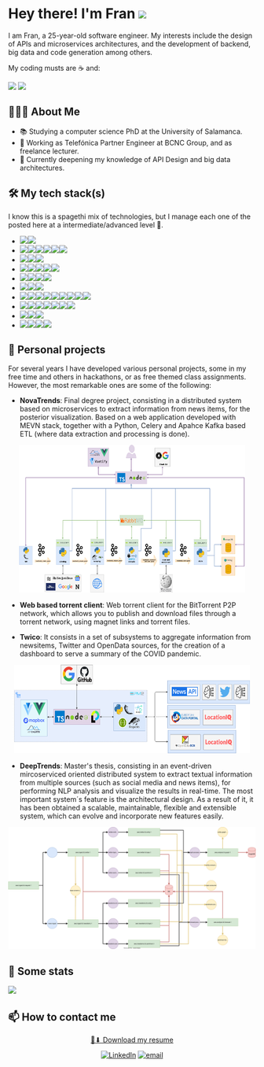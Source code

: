 # Hey there! I'm Fran <img src="https://hits.seeyoufarm.com/api/count/incr/badge.svg?url=https%3A%2F%2Fgithub.com%2F{username}1212%2Fhit-counter" />

I am Fran, a 25-year-old software engineer. My interests include the design of APIs and microservices architectures, and the development of backend, big data and code generation among others.

My coding musts are :coffee: and: 

<img src="https://img.shields.io/badge/sublime_text-%23575757.svg?&style=for-the-badge&logo=sublime-text&logoColor=important"> <img src="https://img.shields.io/badge/Spotify-1ED760?&style=for-the-badge&logo=spotify&logoColor=white">


## 🧙🏻‍♂️ About Me
- 📚 Studying a computer science PhD at the University of Salamanca.
- 💼 Working as Telefónica Partner Engineer at BCNC Group, and as freelance lecturer.
- 🌱 Currently deepening my knowledge of API Design and big data architectures.

## 🛠 My tech stack(s)

I know this is a spagethi mix of technologies, but I manage each one of the posted here at a intermediate/advanced level :raised_hands:.

- <img src="https://img.shields.io/badge/vuejs%20-%2335495e.svg?&style=for-the-badge&logo=vue.js&logoColor=%234FC08D" /><img src="https://img.shields.io/badge/vuetify-%231867C0.svg?&style=for-the-badge&logo=vuetify&logoColor=white" />
- <img src="https://img.shields.io/badge/JavaScript-323330?style=for-the-badge&logo=javascript&logoColor=F7DF1E" /><img src="https://img.shields.io/badge/node.js%20-%2343853D.svg?&style=for-the-badge&logo=node.js&logoColor=white" /><img src="https://img.shields.io/badge/typescript%20-%23007ACC.svg?&style=for-the-badge&logo=typescript&logoColor=white" /><img src="https://img.shields.io/badge/Express.js-000000?style=for-the-badge&logo=express&logoColor=white" /><img src="https://img.shields.io/badge/GraphQl-E10098?style=for-the-badge&logo=graphql&logoColor=white"><img src="https://img.shields.io/badge/eslint-3A33D1?style=for-the-badge&logo=eslint&logoColor=white" />
- <img src="https://img.shields.io/badge/Spring-6DB33F?style=for-the-badge&logo=spring&logoColor=white" /><img src="https://img.shields.io/badge/java-%23ED8B00.svg?&style=for-the-badge&logo=java&logoColor=white" /><img src="https://img.shields.io/badge/Selenium-43B02A?style=for-the-badge&logo=Selenium&logoColor=white" />
- <img src="https://img.shields.io/badge/python%20-%2314354C.svg?&style=for-the-badge&logo=python&logoColor=white" /><img src="https://img.shields.io/badge/Celery-%2337814A.svg?&style=for-the-badge&logo=Celery&logoColor=white"/><img src="https://img.shields.io/badge/flask%20-%23000.svg?&style=for-the-badge&logo=flask&logoColor=white" /><img src="https://img.shields.io/badge/fastapi-109989?style=for-the-badge&logo=FASTAPI&logoColor=white" /><img src="https://img.shields.io/badge/Django-092E20?style=for-the-badge&logo=django&logoColor=green" />
- <img src="https://img.shields.io/badge/Pandas-2C2D72?style=for-the-badge&logo=pandas&logoColor=white" /><img src="https://img.shields.io/badge/Numpy-777BB4?style=for-the-badge&logo=numpy&logoColor=white" /><img src="https://img.shields.io/badge/scikit_learn-F7931E?style=for-the-badge&logo=scikit-learn&logoColor=white" /><img src="https://img.shields.io/badge/SciPy-654FF0?style=for-the-badge&logo=SciPy&logoColor=white" />
- <img src="https://img.shields.io/badge/apache%20kafka-%23000000.svg?&style=for-the-badge&logo=Apache%20Kafka&logoColor=white"><img src="https://img.shields.io/badge/Databricks-FF3621?style=for-the-badge&logo=Databricks&logoColor=white" /><img src="https://img.shields.io/badge/Apache_Spark-FFFFFF?style=for-the-badge&logo=apachespark&logoColor=#E35A16" />
- <img src="https://img.shields.io/badge/MongoDB-%234ea94b.svg?&style=for-the-badge&logo=mongodb&logoColor=white" /><img src="https://img.shields.io/badge/postgres-%23316192.svg?&style=for-the-badge&logo=postgresql&logoColor=white" /><img src="https://img.shields.io/badge/mysql-%2300f.svg?&style=for-the-badge&logo=mysql&logoColor=white" /><img src="https://img.shields.io/badge/Neo4J-%23008CC1.svg?&style=for-the-badge&logo=Neo4j&logoColor=white" /><img src="https://img.shields.io/badge/Cassandra-1287B1?style=for-the-badge&logo=apache%20cassandra&logoColor=white" /><img src="https://img.shields.io/badge/Elastic_Search-005571?style=for-the-badge&logo=elasticsearch&logoColor=white" /><img src="https://img.shields.io/badge/InfluxDB-22ADF6?style=for-the-badge&logo=InfluxDB&logoColor=white" /><img src="https://img.shields.io/badge/MariaDB-003545?style=for-the-badge&logo=mariadb&logoColor=white" /><img src="https://img.shields.io/badge/redis-%23DD0031.svg?&style=for-the-badge&logo=redis&logoColor=white" />
- <img src="https://img.shields.io/badge/Shell_Script-121011?style=for-the-badge&logo=gnu-bash&logoColor=white" /><img src="https://img.shields.io/badge/Vagrant-1868F2?style=for-the-badge&logo=Vagrant&logoColor=white" /><img src="https://img.shields.io/badge/VirtualBox-21416b?style=for-the-badge&logo=VirtualBox&logoColor=white" /><img src="https://img.shields.io/badge/Git-%23F05032.svg?&style=for-the-badge&logo=Git&logoColor=white" /><img src="https://img.shields.io/badge/GitHub%20Actions-%232088FF.svg?&style=for-the-badge&logo=GitHub%20Actions&logoColor=white"><img src="https://img.shields.io/badge/Docker-2CA5E0?style=for-the-badge&logo=docker&logoColor=white"><img src="https://img.shields.io/badge/kubernetes-326ce5.svg?&style=for-the-badge&logo=kubernetes&logoColor=white">
- <img src="https://img.shields.io/badge/Amazon_AWS-FF9900?style=for-the-badge&logo=amazonaws&logoColor=white"><img src="https://img.shields.io/badge/microsoft%20azure-0089D6?style=for-the-badge&logo=microsoft-azure&logoColor=white" /><img src="https://img.shields.io/badge/IBM%20Cloud-1261FE?style=for-the-badge&logo=IBM%20Cloud&logoColor=white" />
- <img src="https://img.shields.io/badge/Kibana-005571?style=for-the-badge&logo=Kibana&logoColor=white" /><img src="https://img.shields.io/badge/Postman-FF6C37?style=for-the-badge&logo=Postman&logoColor=white" /><img src="https://img.shields.io/badge/Notion-000000?style=for-the-badge&logo=notion&logoColor=white" /><img src="https://img.shields.io/badge/Jira-0052CC?style=for-the-badge&logo=Jira&logoColor=white" />


## 🎯 Personal projects
For several years I have developed various personal projects, some in my free time and others in hackathons, or as free themed class assignments. However, the most remarkable ones are some of the following:

- **NovaTrends**: Final degree project, consisting in a distributed system based on microservices to extract information from news items, for the posterior visualization. 
Based on a web application developed with MEVN stack, together with a Python, Celery and Apahce Kafka based  ETL  (where data extraction and processing is done).
<p align="center">
  <img width="460" height="300" src="https://github.com/GandalFran/GandalFran/blob/master/novatrends_architecture.png">
</p>

- **Web based torrent client**: Web torrent client for the BitTorrent P2P network, which allows you to publish and download files through a torrent network, using magnet links and torrent files.

- **Twico**: It consists in a set of subsystems to aggregate information from newsitems, Twitter and OpenData sources, for the creation of a dashboard to serve a summary of the COVID pandemic.
<p align="center">
  <img width="480" height="180" src="https://github.com/GandalFran/TwiCo/blob/master/soa-web-app/vue-web/public/img/architecture.png">
</p>

- **DeepTrends**: Master's thesis, consisting in an event-driven mircoserviced oriented distributed system to extract textual information from multiple sources (such as social media and news items), for performing NLP analysis and visualize the results in real-time. The most important system´s feature is the architectural design. As a result of it, it has been obtained a scalable, maintainable, flexible and extensible system, which can evolve and incorporate new features easily.
<p align="center">
  <img src="https://github.com/GandalFran/GandalFran/raw/master/deeptrends_topic_architecture.svg">
</p>

## 🚀 Some stats

![](https://github-readme-activity-graph.cyclic.app/graph?username=gandalfran&bg_color=ffffff&title_color=000000&line=000000&point=000000&color=000000&hide_title=true)


## 📫 How to contact me
<p align="center">
 <a href="https://github.com/GandalFran/GandalFran/raw/master/resume.pdf"> 📄⬇ Download my resume  </a>
 </p>
<p align="center">
<a href="https://www.linkedin.com/in/franpintosantos/"><img alt="LinkedIn" src="https://img.shields.io/badge/linkedin-%230077B5.svg?&style=for-the-badge&logo=linkedin&logoColor=white"></a>
<a href="mailto:franpintosantos@gmail.com"><img alt="email" src="https://img.shields.io/badge/gmail-%23D14836.svg?&style=for-the-badge&logo=gmail&logoColor=white"></a>

